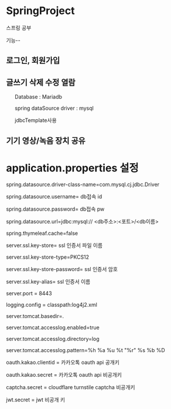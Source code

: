 # SpringProject

스프링 공부


기능--

<h2>로그인, 회원가입</h2>
<h2>글쓰기 삭제 수정 열람</h2>


<ul>Database : Mariadb</ul>

<ul>spring dataSource driver : mysql</ul>

<ul>jdbcTemplate사용</ul>









<h2>기기 영상/녹음 장치 공유</h2>


<h1>application.properties 설정</h1>

spring.datasource.driver-class-name=com.mysql.cj.jdbc.Driver

spring.datasource.username= db접속 id

spring.datasource.password= db접속 pw

spring.datasource.url=jdbc:mysql:// <db주소>:<포트>/<db이름>

spring.thymeleaf.cache=false

server.ssl.key-store= ssl 인증서 파일 이름

server.ssl.key-store-type=PKCS12

server.ssl.key-store-password= ssl 인증서 암호

server.ssl.key-alias= ssl 인증서 이름

server.port = 8443

logging.config = classpath:log4j2.xml

server.tomcat.basedir=.

server.tomcat.accesslog.enabled=true

server.tomcat.accesslog.directory=log

server.tomcat.accesslog.pattern=%h %a %u %t "%r" %s %b %D

oauth.kakao.clientid = 카카오톡 oauth api 공개키

oauth.kakao.secret = 카카오톡 oauth api 비공개키

captcha.secret = cloudflare turnstile captcha 비공개키

jwt.secret = jwt 비공개 키

